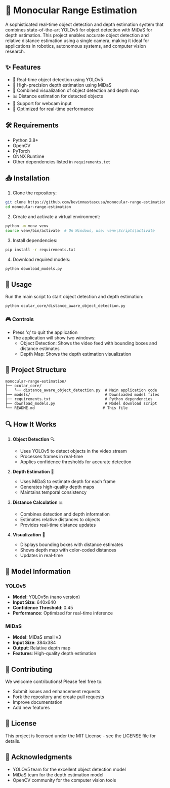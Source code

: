 # 🎯 Monocular Range Estimation

A sophisticated real-time object detection and depth estimation system that combines state-of-the-art YOLOv5 for object detection with MiDaS for depth estimation. This project enables accurate object detection and relative distance estimation using a single camera, making it ideal for applications in robotics, autonomous systems, and computer vision research.

## ✨ Features

- 🎥 Real-time object detection using YOLOv5
- 📏 High-precision depth estimation using MiDaS
- 🎨 Combined visualization of object detection and depth map
- 📊 Distance estimation for detected objects
- 📸 Support for webcam input
- 🚀 Optimized for real-time performance

## 🛠️ Requirements

- Python 3.8+
- OpenCV
- PyTorch
- ONNX Runtime
- Other dependencies listed in `requirements.txt`

## 📥 Installation

1. Clone the repository:
```bash
git clone https://github.com/kevinmastascusa/monocular-range-estimation.git
cd monocular-range-estimation
```

2. Create and activate a virtual environment:
```bash
python -m venv venv
source venv/bin/activate  # On Windows, use: venv\Scripts\activate
```

3. Install dependencies:
```bash
pip install -r requirements.txt
```

4. Download required models:
```bash
python download_models.py
```

## 🚀 Usage

Run the main script to start object detection and depth estimation:
```bash
python ocular_core/distance_aware_object_detection.py
```

### 🎮 Controls
- Press 'q' to quit the application
- The application will show two windows:
  - Object Detection: Shows the video feed with bounding boxes and distance estimates
  - Depth Map: Shows the depth estimation visualization

## 📁 Project Structure

```
monocular-range-estimation/
├── ocular_core/
│   └── distance_aware_object_detection.py  # Main application code
├── models/                                 # Downloaded model files
├── requirements.txt                        # Python dependencies
├── download_models.py                      # Model download script
└── README.md                              # This file
```

## 🔍 How It Works

1. **Object Detection** 🔍
   - Uses YOLOv5 to detect objects in the video stream
   - Processes frames in real-time
   - Applies confidence thresholds for accurate detection

2. **Depth Estimation** 📏
   - Uses MiDaS to estimate depth for each frame
   - Generates high-quality depth maps
   - Maintains temporal consistency

3. **Distance Calculation** 📊
   - Combines detection and depth information
   - Estimates relative distances to objects
   - Provides real-time distance updates

4. **Visualization** 🎨
   - Displays bounding boxes with distance estimates
   - Shows depth map with color-coded distances
   - Updates in real-time

## 🤖 Model Information

### YOLOv5
- **Model**: YOLOv5n (nano version)
- **Input Size**: 640x640
- **Confidence Threshold**: 0.45
- **Performance**: Optimized for real-time inference

### MiDaS
- **Model**: MiDaS small v3
- **Input Size**: 384x384
- **Output**: Relative depth map
- **Features**: High-quality depth estimation

## 🤝 Contributing

We welcome contributions! Please feel free to:
- Submit issues and enhancement requests
- Fork the repository and create pull requests
- Improve documentation
- Add new features

## 📝 License

This project is licensed under the MIT License - see the LICENSE file for details.

## 🙏 Acknowledgments

- YOLOv5 team for the excellent object detection model
- MiDaS team for the depth estimation model
- OpenCV community for the computer vision tools

